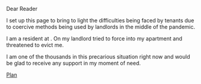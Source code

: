
Dear Reader

I set up this page to bring to light the difficulties being faced by tenants due to coercive methods being used by landlords in the middle of the pandemic.  

I am a resident at <update> . On <update> my landlord tried to force into my apartment and threatened to evict me.  

I am one of the thousands in this precarious situation right now and would be glad to receive any support in my moment of need.  


[Plan](/plan)  
